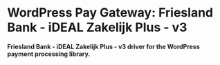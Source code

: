 # WordPress Pay Gateway: Friesland Bank - iDEAL Zakelijk Plus - v3

**Friesland Bank - iDEAL Zakelijk Plus - v3 driver for the WordPress payment processing library.**
